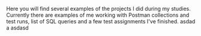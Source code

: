 Here you will find several examples of the projects I did during my studies.
Currently there are examples of me working with Postman collections and test runs, list of SQL queries and a few test assignments I've finished.
asdad a asdasd